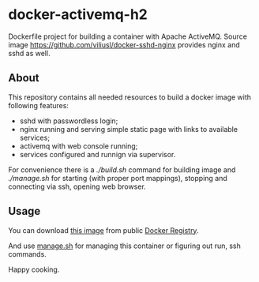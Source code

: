 docker-activemq-h2
==================

Dockerfile project for building a container with Apache ActiveMQ. Source image https://github.com/viliusl/docker-sshd-nginx provides nginx and sshd as well. 

## About

This repository contains all needed resources to build a docker image with following features:
* sshd with passwordless login;
* nginx running and serving simple static page with links to available services;
* activemq with web console running;
* services configured and runnign via supervisor.

For convenience there is a *./build.sh* command for building image and *./manage.sh* for starting (with proper port mappings), stopping and connecting via ssh, opening web browser.

## Usage

You can download [this image](https://index.docker.io/u/viliusl/ubuntu-activemq-server/) from public [Docker Registry](https://index.docker.io/).

And use [manage.sh](https://github.com/viliusl/docker-activemq-server/blob/master/manage.sh) for managing this container or figuring out run, ssh commands.

Happy cooking.
